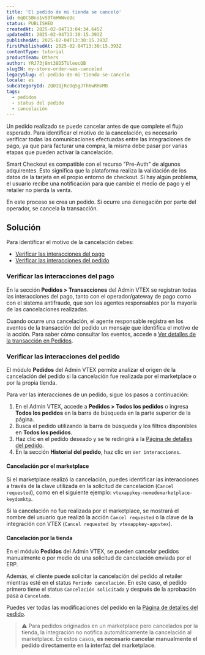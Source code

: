```yaml
---
title: 'El pedido de mi tienda se canceló'
id: 6qOCSBno1vS9TmHWWveOc
status: PUBLISHED
createdAt: 2025-02-04T13:04:34.645Z
updatedAt: 2025-02-04T13:30:15.393Z
publishedAt: 2025-02-04T13:30:15.393Z
firstPublishedAt: 2025-02-04T13:30:15.393Z
contentType: tutorial
productTeam: Others
author: YRJ73j8mt38D5TUleocQB
slugEN: my-store-order-was-canceled
legacySlug: el-pedido-de-mi-tienda-se-cancelo
locale: es
subcategoryId: 2Q0IQjRcOqSgJTh6wRHVMB
tags:
  - pedidos
  - status del pedido
  - cancelación
---
```


Un pedido realizado se puede cancelar antes de que complete el flujo esperado. Para identificar el motivo de la cancelación, es necesario verificar todas las comunicaciones efectuadas entre las integraciones de pago, ya que para facturar una compra, la misma debe pasar por varias etapas que pueden activar la cancelación.

Smart Checkout es compatible con el recurso "Pre-Auth" de algunos adquirentes. Esto significa que la plataforma realiza la validación de los datos de la tarjeta en el propio entorno de checkout. Si hay algún problema, el usuario recibe una notificación para que cambie el medio de pago y el retailer no pierda la venta.

En este proceso se crea un pedido. Si ocurre una denegación por parte del operador, se cancela la transacción.

## Solución

Para identificar el motivo de la cancelación debes:

- [Verificar las interacciones del pago](#verificar-las-interacciones-del-pago)
- [Verificar las interacciones del pedido](#verificar-las-interacciones-del-pedido)

### Verificar las interacciones del pago

En la sección **Pedidos > Transacciones** del Admin VTEX se registran todas las interacciones del pago, tanto con el operador/gateway de pago como con el sistema antifraude, que son los agentes responsables por la mayoría de las cancelaciones realizadas.

Cuando ocurre una cancelación, el agente responsable registra en los eventos de la transacción del pedido un mensaje que identifica el motivo de la acción. Para saber cómo consultar los eventos, accede a [Ver detalles de la transacción en Pedidos](/es/tutorial/como-visualizar-detalhes-do-pedido/).

### Verificar las interacciones del pedido

El módulo **Pedidos** del Admin VTEX permite analizar el origen de la cancelación del pedido si la cancelación fue realizada por el marketplace o por la propia tienda.

Para ver las interacciones de un pedido, sigue los pasos a continuación:

1. En el Admin VTEX, accede a **Pedidos > Todos los pedidos** o ingresa **Todos los pedidos** en la barra de búsqueda en la parte superior de la página.
2. Busca el pedido utilizando la barra de búsqueda y los filtros disponibles en **Todos los pedidos**. 
3. Haz clic en el pedido deseado y se te redirigirá a la [Página de detalles del pedido](/es/tutorial/pagina-de-detalhes-do-pedido--2Y75n54Cc9VizrlG1N6ZNl).
4. En la sección **Historial del pedido**, haz clic en `Ver interacciones`.

#### Cancelación por el marketplace

Si el marketplace realizó la cancelación, puedes identificar las interacciones a través de la clave utilizada en la solicitud de cancelación (`Cancel requested`), como en el siguiente ejemplo: `vtexappkey-nomedomarketplace-keydomktp`.

Si la cancelación no fue realizada por el marketplace, se mostrará el nombre del usuario que realizó la acción `Cancel requested` o la clave de la integración con VTEX (`Cancel requested by vtexappkey-appvtex`).

#### Cancelación por la tienda

En el módulo **Pedidos** del Admin VTEX, se pueden cancelar pedidos manualmente o por medio de una solicitud de cancelación enviada por el ERP.

Además, el cliente puede solicitar la cancelación del pedido al retailer mientras esté en el status `Periodo cancelación`. En este caso, el pedido primero tiene el status `Cancelación solicitada` y después de la aprobación pasa a `Cancelado`.

Puedes ver todas las modificaciones del pedido en la [Página de detalles del pedido](/es/tutorial/pagina-de-detalhes-do-pedido--2Y75n54Cc9VizrlG1N6ZNl).

> ⚠️  Para pedidos originados en un marketplace pero cancelados por la tienda, la integración no notifica automáticamente la cancelación al marketplace. En estos casos, **es necesario cancelar manualmente el pedido directamente en la interfaz del marketplace**.
